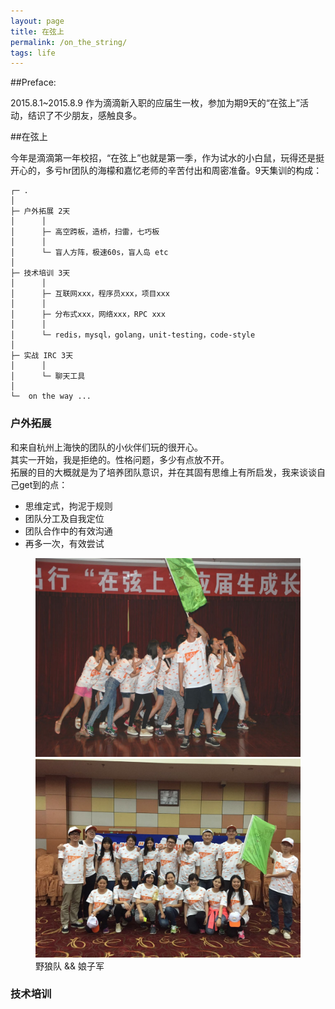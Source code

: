 ```yaml
---
layout: page
title: 在弦上
permalink: /on_the_string/
tags: life
---
```


##Preface:

2015.8.1~2015.8.9 作为滴滴新入职的应届生一枚，参加为期9天的“在弦上”活动，结识了不少朋友，感触良多。   


##在弦上

今年是滴滴第一年校招，“在弦上”也就是第一季，作为试水的小白鼠，玩得还是挺开心的，多亏hr团队的海檬和嘉忆老师的辛苦付出和周密准备。9天集训的构成：   
```
┌─ .
│
├─ 户外拓展 2天
│	   │
│	   ├─ 高空跨板，造桥，扫雷，七巧板
│	   │   
│	   └─ 盲人方阵，极速60s，盲人岛 etc
│ 
├─ 技术培训 3天
│	   │
│	   ├─ 互联网xxx，程序员xxx，项目xxx
│	   │
│	   ├─ 分布式xxx，网络xxx，RPC xxx
│	   │
│	   └─ redis，mysql，golang，unit-testing，code-style
│
├─ 实战 IRC 3天
│	   │
│	   └─ 聊天工具
│
└─  on the way ...
```
### 户外拓展
和来自杭州上海快的团队的小伙伴们玩的很开心。   
其实一开始，我是拒绝的。性格问题，多少有点放不开。   
拓展的目的大概就是为了培养团队意识，并在其固有思维上有所启发，我来谈谈自己get到的点：   
* 思维定式，拘泥于规则
* 团队分工及自我定位
* 团队合作中的有效沟通
* 再多一次，有效尝试

<figure class="half">
	<a href="../images/on_the_string/1.jpg">
		<img src="../images/on_the_string/1.jpg">
	</a>
	<a href="../images/on_the_string/2.jpg">
		<img src="../images/on_the_string/2.jpg">
	</a>
	<figcaption>野狼队 && 娘子军</figcaption>
</figure>



###  技术培训




 
